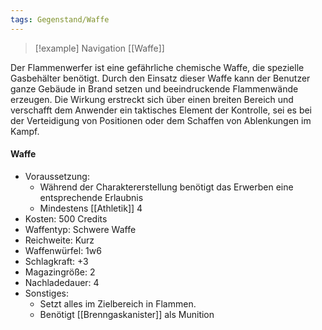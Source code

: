 ```yaml
---
tags: Gegenstand/Waffe
---
```

> [!example] Navigation 
> [[Waffe]]

Der Flammenwerfer ist eine gefährliche chemische Waffe, die spezielle Gasbehälter benötigt. Durch den Einsatz dieser Waffe kann der Benutzer ganze Gebäude in Brand setzen und beeindruckende Flammenwände erzeugen. Die Wirkung erstreckt sich über einen breiten Bereich und verschafft dem Anwender ein taktisches Element der Kontrolle, sei es bei der Verteidigung von Positionen oder dem Schaffen von Ablenkungen im Kampf.

#### Waffe
- Voraussetzung:
	- Während der Charaktererstellung benötigt das Erwerben eine entsprechende Erlaubnis
	- Mindestens [[Athletik]] 4
- Kosten: 500 Credits
- Waffentyp: Schwere Waffe
- Reichweite: Kurz
- Waffenwürfel: 1w6
- Schlagkraft: +3
- Magazingröße: 2
- Nachladedauer: 4
- Sonstiges: 
	- Setzt alles im Zielbereich in Flammen. 
	- Benötigt [[Brenngaskanister]] als Munition